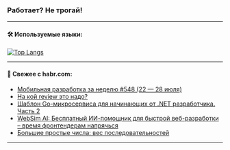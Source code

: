 ### Работает? Не трогай!

---
<!--
#### 🛠️ Technical stack:

![Java](https://img.shields.io/badge/Java-informational?logo=Oracle&style=flat&logoColor=white&color=FF4500)
![Kotlin](https://img.shields.io/badge/Kotlin-informational?logo=Kotlin&style=flat&logoColor=white&color=774D97)
![TS](https://img.shields.io/badge/TypeScript-informational?logo=typeScript&style=flat&logoColor=black&color=017acc)
![Python](https://img.shields.io/badge/Python-informational?logo=Python&style=flat&logoColor=black&color=ffdd54) <br>
![Spring](https://img.shields.io/badge/Spring-informational?logo=Spring&style=flat&logoColor=white&color=6DB33F) 
![SpringBoot](https://img.shields.io/badge/SpringBoot-informational?logo=SpringBoot&style=flat&logoColor=white&color=6DB33F)
![Nest](https://img.shields.io/badge/NestJS-informational?logo=NestJS&style=flat&logoColor=white&color=E0234E) 
![NodeJS](https://img.shields.io/badge/NodeJS-informational?logo=node.js&style=flat&logoColor=white&color=70A760)<br>
![PostgreSQL](https://img.shields.io/badge/PostgreSQL-informational?logo=PostgreSQL&style=flat&logoColor=white&color=DAA520)
![MongoDB](https://img.shields.io/badge/MongoDB-informational?logo=MongoDB&style=flat&logoColor=white&color=870000)
![Apache](https://img.shields.io/badge/Apache-informational?logo=apache&style=flat&logoColor=white&color=f74e28)

___ 
-->

#### 🛠️ Используемые языки:

[![Top Langs](https://github-readme-stats-u2qms2cxw-advtsettinggmailcoms-projects.vercel.app/api/top-langs/?username=zloylis&langs_count=10&hide_title=true&title_color=e6edf3&size_weight=0.5&count_weight=0.5&layout=compact&hide_progress=true&hide_border=true&theme=dracula)](https://github.com/zloylis)

<!---


####  :octocat:&nbsp;&nbsp; Статистика:

![GitHub stats](https://github-readme-stats-u2qms2cxw-advtsettinggmailcoms-projects.vercel.app/api?username=zloylis&show_icons=true&hide_border=true&theme=dracula&title_color=e6edf3&include_all_commits=true&count_private=true&hide_rank=false&hide_title=true&rank_icon=github)
-->
---

#### 💬 Свежее с habr.com:

<!-- BLOG-POST-LIST:START -->
- [Мобильная разработка за неделю #548 &lpar;22 — 28 июля&rpar;](https://habr.com/ru/companies/productivity_inside/articles/832076/?utm_source=habrahabr&utm_medium=rss&utm_campaign=832076)
- [На кой review это надо?](https://habr.com/ru/articles/831856/?utm_source=habrahabr&utm_medium=rss&utm_campaign=831856)
- [Шаблон Go-микросервиса для начинающих от .NET разработчика. Часть 2](https://habr.com/ru/articles/820385/?utm_source=habrahabr&utm_medium=rss&utm_campaign=820385)
- [WebSim AI: Бесплатный ИИ-помощник для быстрой веб-разработки – время фронтендерам напрячься](https://habr.com/ru/companies/amvera/articles/832046/?utm_source=habrahabr&utm_medium=rss&utm_campaign=832046)
- [Большие простые числа: вес последовательностей](https://habr.com/ru/articles/832032/?utm_source=habrahabr&utm_medium=rss&utm_campaign=832032)
<!-- BLOG-POST-LIST:END -->

---
